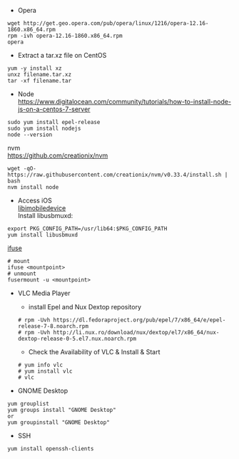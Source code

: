 - Opera
```
wget http://get.geo.opera.com/pub/opera/linux/1216/opera-12.16-1860.x86_64.rpm
rpm -ivh opera-12.16-1860.x86_64.rpm
opera
```

- Extract a tar.xz file on CentOS
```
yum -y install xz
unxz filename.tar.xz
tar -xf filename.tar
```

- Node  
https://www.digitalocean.com/community/tutorials/how-to-install-node-js-on-a-centos-7-server  
```
sudo yum install epel-release
sudo yum install nodejs
node --version
```
nvm  
https://github.com/creationix/nvm  
```
wget -qO- https://raw.githubusercontent.com/creationix/nvm/v0.33.4/install.sh | bash
nvm install node
```  

- Access iOS  
[libimobiledevice](https://github.com/libimobiledevice/libimobiledevice)  
Install libusbmuxd:  
```
export PKG_CONFIG_PATH=/usr/lib64:$PKG_CONFIG_PATH
yum install libusbmuxd
```
[ifuse](https://github.com/libimobiledevice/ifuse)
```
# mount
ifuse <mountpoint>
# unmount
fusermount -u <mountpoint>
```


- VLC Media Player
  - install Epel and Nux Dextop repository
  ```
  # rpm -Uvh https://dl.fedoraproject.org/pub/epel/7/x86_64/e/epel-release-7-8.noarch.rpm
  # rpm -Uvh http://li.nux.ro/download/nux/dextop/el7/x86_64/nux-dextop-release-0-5.el7.nux.noarch.rpm
  ```
  - Check the Availability of VLC & Install & Start
  ```
  # yum info vlc
  # yum install vlc
  # vlc
  ```

- GNOME Desktop
```
yum grouplist
yum groups install "GNOME Desktop"
or
yum groupinstall "GNOME Desktop"
```

- SSH
```
yum install openssh-clients
```
